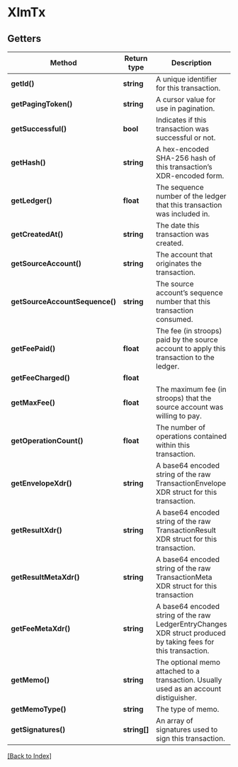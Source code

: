 # XlmTx

## Getters

Method | Return type | Description | Notes
------------ | ------------- | ------------- | -------------
**getId()** | **string** | A unique identifier for this transaction. | [optional]
**getPagingToken()** | **string** | A cursor value for use in pagination. | [optional]
**getSuccessful()** | **bool** | Indicates if this transaction was successful or not. | [optional]
**getHash()** | **string** | A hex-encoded SHA-256 hash of this transaction’s XDR-encoded form. | [optional]
**getLedger()** | **float** | The sequence number of the ledger that this transaction was included in. | [optional]
**getCreatedAt()** | **string** | The date this transaction was created. | [optional]
**getSourceAccount()** | **string** | The account that originates the transaction. | [optional]
**getSourceAccountSequence()** | **string** | The source account’s sequence number that this transaction consumed. | [optional]
**getFeePaid()** | **float** | The fee (in stroops) paid by the source account to apply this transaction to the ledger. | [optional]
**getFeeCharged()** | **float** |  | [optional]
**getMaxFee()** | **float** | The maximum fee (in stroops) that the source account was willing to pay. | [optional]
**getOperationCount()** | **float** | The number of operations contained within this transaction. | [optional]
**getEnvelopeXdr()** | **string** | A base64 encoded string of the raw TransactionEnvelope XDR struct for this transaction. | [optional]
**getResultXdr()** | **string** | A base64 encoded string of the raw TransactionResult XDR struct for this transaction. | [optional]
**getResultMetaXdr()** | **string** | A base64 encoded string of the raw TransactionMeta XDR struct for this transaction | [optional]
**getFeeMetaXdr()** | **string** | A base64 encoded string of the raw LedgerEntryChanges XDR struct produced by taking fees for this transaction. | [optional]
**getMemo()** | **string** | The optional memo attached to a transaction. Usually used as an account distiguisher. | [optional]
**getMemoType()** | **string** | The type of memo. | [optional]
**getSignatures()** | **string[]** | An array of signatures used to sign this transaction. | [optional]

[[Back to Index]](../index.md)
